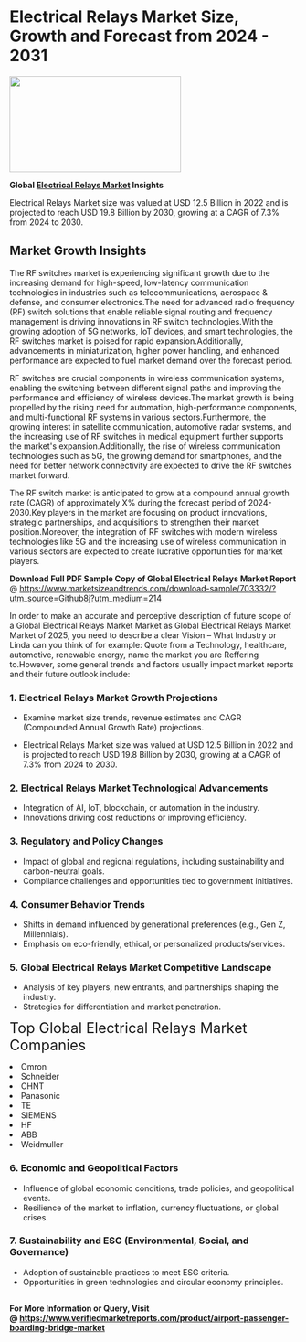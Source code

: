 <H1>Electrical Relays Market Size, Growth and Forecast from 2024 - 2031</H1><img class="aligncenter size-medium wp-image-584254" src="https://thirdeyenews.in/wp-content/uploads/2024/09/Global-Market-Research-300x168.jpeg" alt="" width="300" height="168" /><p><strong>Global&nbsp;<a href="https://www.marketsizeandtrends.com/download-sample/703332/?utm_source=Github8j?utm_medium=214">Electrical Relays Market</a> Insights</strong></p><p>Electrical Relays Market size was valued at USD 12.5 Billion in 2022 and is projected to reach USD 19.8 Billion by 2030, growing at a CAGR of 7.3% from 2024 to 2030.</p><p><h2>Market Growth Insights</h2> <p>The RF switches market is experiencing significant growth due to the increasing demand for high-speed, low-latency communication technologies in industries such as telecommunications, aerospace & defense, and consumer electronics.The need for advanced radio frequency (RF) switch solutions that enable reliable signal routing and frequency management is driving innovations in RF switch technologies.With the growing adoption of 5G networks, IoT devices, and smart technologies, the RF switches market is poised for rapid expansion.Additionally, advancements in miniaturization, higher power handling, and enhanced performance are expected to fuel market demand over the forecast period.</p> <p>RF switches are crucial components in wireless communication systems, enabling the switching between different signal paths and improving the performance and efficiency of wireless devices.The market growth is being propelled by the rising need for automation, high-performance components, and multi-functional RF systems in various sectors.Furthermore, the growing interest in satellite communication, automotive radar systems, and the increasing use of RF switches in medical equipment further supports the market's expansion.Additionally, the rise of wireless communication technologies such as 5G, the growing demand for smartphones, and the need for better network connectivity are expected to drive the RF switches market forward.</p> <p>The RF switch market is anticipated to grow at a compound annual growth rate (CAGR) of approximately X% during the forecast period of 2024-2030.Key players in the market are focusing on product innovations, strategic partnerships, and acquisitions to strengthen their market position.Moreover, the integration of RF switches with modern wireless technologies like 5G and the increasing use of wireless communication in various sectors are expected to create lucrative opportunities for market players.</p> <p><span class=""><strong>Download Full PDF Sample Copy of Global Electrical Relays Market Report</strong> @ <a href="https://www.marketsizeandtrends.com/download-sample/703332/?utm_source=Github8j?utm_medium=214" target="_blank">https://www.marketsizeandtrends.com/download-sample/703332/?utm_source=Github8j?utm_medium=214</a></span></p><p>In order to make an accurate and perceptive description of future scope of a Global&nbsp;Electrical Relays Market Market as Global&nbsp;Electrical Relays Market Market of 2025, you need to describe a clear Vision &ndash; What Industry or Linda can you think of for example: Quote from a Technology, healthcare, automotive, renewable energy, name the market you are Reffering to.However, some general trends and factors usually impact market reports and their future outlook include:</p><h3>1.&nbsp;<strong>Electrical Relays Market Growth Projections</strong></h3><ul><li>Examine market size trends, revenue estimates and CAGR (Compounded Annual Growth Rate) projections.</li><li><p>Electrical Relays Market size was valued at USD 12.5 Billion in 2022 and is projected to reach USD 19.8 Billion by 2030, growing at a CAGR of 7.3% from 2024 to 2030.</p></li></ul><h3>2.&nbsp;<strong>Electrical Relays Market Technological Advancements</strong></h3><ul><li>Integration of AI, IoT, blockchain, or automation in the industry.</li><li>Innovations driving cost reductions or improving efficiency.</li></ul><h3>3.&nbsp;<strong>Regulatory and Policy Changes</strong></h3><ul><li>Impact of global and regional regulations, including sustainability and carbon-neutral goals.</li><li>Compliance challenges and opportunities tied to government initiatives.</li></ul><h3>4.&nbsp;<strong>Consumer Behavior Trends</strong></h3><ul><li>Shifts in demand influenced by generational preferences (e.g., Gen Z, Millennials).</li><li>Emphasis on eco-friendly, ethical, or personalized products/services.</li></ul><h3>5.&nbsp;<strong>Global Electrical Relays Market Competitive Landscape</strong></h3><ul><li>Analysis of key players, new entrants, and partnerships shaping the industry.</li><li>Strategies for differentiation and market penetration.</li></ul><p data-pm-slice="1 1 []"><span style="color: inherit; font-family: inherit; font-size: 25px;">Top Global Electrical Relays Market Companies</span></p><div class="" data-test-id=""><p><li>Omron</li><li> Schneider</li><li> CHNT</li><li> Panasonic</li><li> TE</li><li> SIEMENS</li><li> HF</li><li> ABB</li><li> Weidmuller</li></p></div><h3>6.&nbsp;<strong>Economic and Geopolitical Factors</strong></h3><ul><li>Influence of global economic conditions, trade policies, and geopolitical events.</li><li>Resilience of the market to inflation, currency fluctuations, or global crises.</li></ul><h3>7.&nbsp;<strong>Sustainability and ESG (Environmental, Social, and Governance)</strong></h3><ul><li>Adoption of sustainable practices to meet ESG criteria.</li><li>Opportunities in green technologies and circular economy principles.</li></ul><h2><strong style="font-size: 14px;">For More Information or Query, Visit @&nbsp;</strong><a style="background-color: #ffffff; font-size: 14px;" href="https://www.marketsizeandtrends.com/report/electrical-relays-market/" target="_blank">https://www.verifiedmarketreports.com/product/airport-passenger-boarding-bridge-market</a></h2>